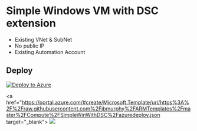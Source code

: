 # Simple Windows VM with DSC extension

- Existing VNet & SubNet
- No public IP
- Existing Automation Account

## Deploy

[![Deploy to Azure](http://azuredeploy.net/deploybutton.png)](https://azuredeploy.net/)

<a href="https://portal.azure.com/#create/Microsoft.Template/uri/https%3A%2F%2Fraw.githubusercontent.com%2Fjbmurphy%2FARMTemplates%2Fmaster%2FCompute%2FSimpleWinWithDSC%2Fazuredeploy.json
 target="_blank">
    <img src="http://azuredeploy.net/deploybutton.png"/>
</a>
